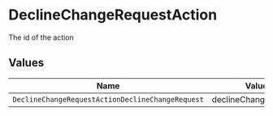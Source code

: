 # DeclineChangeRequestAction

The id of the action


## Values

| Name                                             | Value                                            |
| ------------------------------------------------ | ------------------------------------------------ |
| `DeclineChangeRequestActionDeclineChangeRequest` | declineChangeRequest                             |